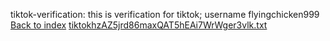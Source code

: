 tiktok-verification: this is verification for tiktok; username flyingchicken999
[Back to index](index.html)
[tiktokhzAZ5jrd86maxQAT5hEAi7WrWger3vlk.txt](https://github.com/user-attachments/files/20484091/tiktokhzAZ5jrd86maxQAT5hEAi7WrWger3vlk.txt)
